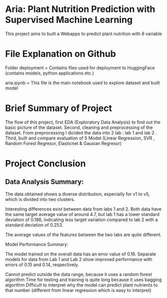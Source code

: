 # Aria: Plant Nutrition Prediction with Supervised Machine Learning
This project aims to built a Webapps to predict plant nutrition with 8 variable

# File Explanation on Github

Folder deployment = Contains files used for deployment to HuggingFace (contains models, python applications etc.)

aria.ipynb = This file is the main notebook used to explore dataset and built model

# Brief Summary of Project
The flow of this project, first EDA (Exploratory Data Analysis) to find out the basic picture of the dataset. Second, cleaning and preprocessing of the dataset. From preprocessing I dicided the data into 2 lab : lab 1 and lab 2 . Third, built and compare evaluation of 5 Model (Linear Regression, SVR ,  Random Forest Regresor, Elasticnet & Gausian Regresor) 

# Project Conclusion

## Data Analysis Summary:

The data obtained shows a diverse distribution, especially for v1 to v5, which is divided into two clusters.

Interesting differences exist between data from labs 1 and 2. Both data have the same target average value of around 4.7, but lab 1 has a lower standard deviation of 0.186, indicating less target variation compared to lab 2 with a standard deviation of 0.253.

The average values of the features between the two labs are quite different.

Model Performance Summary:

The model trained on the overall data has an error value of 0.16.
Separate models for data from Lab 1 and Lab 2 show improved performance with errors of 0.15 and 0.14, respectively.



Cannot predict outside the data range, because it uses a random forest algorithm
Time for testing and training is quite long because it uses bagging algorithm
Difficult to interpret why the model can predict plant nutrients to that number (different from linear regression which is easy to interpret)
